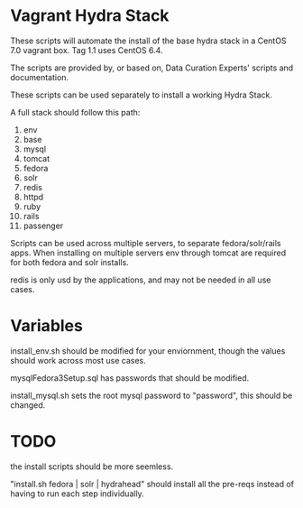 Vagrant Hydra Stack
===================

These scripts will automate the install of the base hydra stack in a CentOS 7.0 vagrant box. Tag 1.1 uses CentOS 6.4. 

The scripts are provided by, or based on, Data Curation Experts' scripts and documentation. 

These scripts can be used separately to install a working Hydra Stack. 

A full stack should follow this path:
1. env
1. base
1. mysql
1. tomcat
1. fedora
1. solr
1. redis
1. httpd
1. ruby
1. rails 
1. passenger

Scripts can be used across multiple servers, to separate fedora/solr/rails apps. When installing on multiple servers env through tomcat are required for both fedora and solr installs. 

redis is only usd by the applications, and may not be needed in all use cases. 

Variables
=========

install_env.sh should be modified for your enviornment, though the values should work across most use cases. 

mysqlFedora3Setup.sql has passwords that should be modified.

install_mysql.sh sets the root mysql password to "password", this should be changed. 

TODO
=====

the install scripts should be more seemless. 

"install.sh fedora | solr | hydrahead" should install all the pre-reqs instead of having to run each step individually. 
